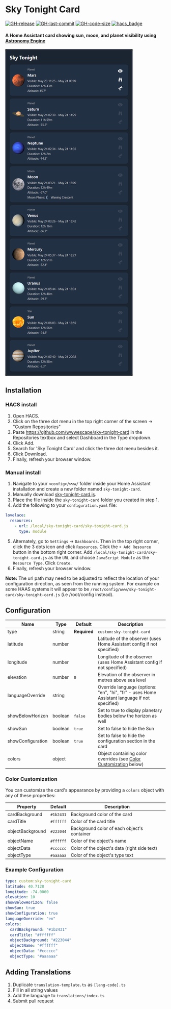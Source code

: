 # Sky Tonight Card

[![GH-release](https://img.shields.io/github/v/release/wwwescape/sky-tonight-card.svg?style=flat-square)](https://github.com/wwwescape/sky-tonight-card/releases)
[![GH-last-commit](https://img.shields.io/github/last-commit/wwwescape/sky-tonight-card.svg?style=flat-square)](https://github.com/wwwescape/sky-tonight-card/commits/master)
[![GH-code-size](https://img.shields.io/github/languages/code-size/wwwescape/sky-tonight-card.svg?color=red&style=flat-square)](https://github.com/wwwescape/sky-tonight-card)
[![hacs_badge](https://img.shields.io/badge/HACS-Default-41BDF5.svg?style=flat-square)](https://github.com/hacs/default)


#### A Home Assistant card showing sun, moon, and planet visibility using [Astronomy Engine](https://github.com/cosinekitty/astronomy)

![Example](example.png)


## Installation


### HACS install
1. Open HACS.
2. Click on the three dot menu in the top right corner of the screen → "Custom Repositories"
3. Paste https://github.com/wwwescape/sky-tonight-card in the Repositories textbox and select Dashboard in the Type dropdown.
4. Click Add.
5. Search for 'Sky Tonight Card' and click the three dot menu besides it.
6. Click Download.
7. Finally, refresh your browser window.


### Manual install
1. Navigate to your `<config>/www/` folder inside your Home Assistant installation and create a new folder named `sky-tonight-card`.
2. Manually download [sky-tonight-card.js](https://github.com/wwwescape/sky-tonight-card/releases/latest/download/sky-tonight-card.js).
3. Place the file inside the `sky-tonight-card` folder you created in step 1.
4. Add the following to your `configuration.yaml` file:
  ```yaml
  lovelace:
    resources:
      - url: /local/sky-tonight-card/sky-tonight-card.js
        type: module
  ```
5. Alternately, go to `Settings` -> `Dashboards`. Then in the top right corner, click the 3 dots icon and click `Resources`. Click the `+ Add Resource` button in the bottom right corner. Add `/local/sky-tonight-card/sky-tonight-card.js` as the `URL` and choose `JavaScript Module` as the `Resource Type`. Click `Create`.
6. Finally, refresh your browser window.

**Note:** The url path may need to be adjusted to reflect the location of your configuration direction, as seen from the running system.  For example on some HAAS systems it will appear to be `/root/config/www/sky-tonight-card/sky-tonight-card.js`  (i.e /root/config instead).


## Configuration

| Name                  | Type          | Default                               | Description                                                                                                                     |
| --------------------- | ------------- | ------------------------------------- | ------------------------------------------------------------------------------------------------------------------------------- |
| type                  | string        | **Required**                          | `custom:sky-tonight-card`                                                                                                       |
| latitude              | number        |                                       | Latitude of the observer (uses Home Assistant config if not specified)                                                          |
| longitude             | number        |                                       | Longitude of the observer (uses Home Assistant config if not specified)                                                         |
| elevation             | number        | `0`                                   | Elevation of the observer in metres above sea level                                                                             |
| languageOverride      | string        |                                       | Override language (options: "en", "hi", "fr" - uses Home Assistant language if not specified)                                   |
| showBelowHorizon      | boolean       | `false`                               | Set to true to display planetary bodies below the horizon as well                                                               |
| showSun               | boolean       | `true`                                | Set to false to hide the Sun                                                                                                    |
| showConfiguration     | boolean       | `true`                                | Set to false to hide the configuration section in the card                                                                      |
| colors                | object        |                                       | Object containing color overrides (see [Color Customization](#color-customization) below)                                                               |

### Color Customization

You can customize the card's appearance by providing a `colors` object with any of these properties:

| Property             | Default       | Description                                                                                                                     |
| -------------------- | ------------- | ------------------------------------------------------------------------------------------------------------------------------- |
| cardBackground       | `#1b2431`     | Background color of the card                                                                                                    |
| cardTitle            | `#ffffff`     | Color of the card title                                                                                                         |
| objectBackground     | `#223044`     | Background color of each object's container                                                                                     |
| objectName           | `#ffffff`     | Color of the object's name                                                                                                      |
| objectData           | `#cccccc`     | Color of the object's data (right side text)                                                                                    |
| objectType           | `#aaaaaa`     | Color of the object's type text                                                                                                 |

### Example Configuration

```yaml
type: custom:sky-tonight-card
latitude: 40.7128
longitude: -74.0060
elevation: 10
showBelowHorizon: false
showSun: true
showConfiguration: true
languageOverride: "en"
colors:
  cardBackground: "#1b2431"
  cardTitle: "#ffffff"
  objectBackground: "#223044"
  objectName: "#ffffff"
  objectData: "#cccccc"
  objectType: "#aaaaaa"
```


## Adding Translations

1. Duplicate `translation-template.ts` as `[lang-code].ts`
2. Fill in all string values
3. Add the language to `translations/index.ts`
4. Submit pull request
